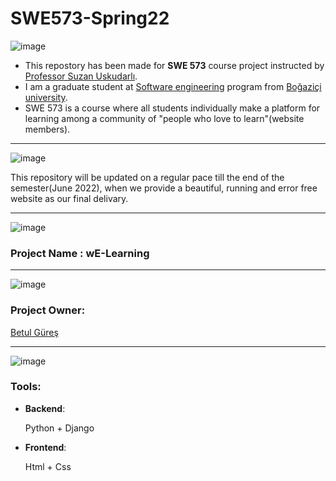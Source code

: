 # SWE573-Spring22

![image](https://user-images.githubusercontent.com/60520606/159128296-733f12f0-7c50-4bbb-aa16-22c3c055d897.png)

* This repostory has been made for **SWE 573** course project instructed by [Professor Suzan Uskudarlı](https://www.cmpe.boun.edu.tr/tr/people/suzan.uskudarli). 
* I am a graduate student at [Software engineering](https://www.cmpe.boun.edu.tr/tr/graduate/swe) program from [Boğaziçi university](http://www.boun.edu.tr). 
* SWE 573 is a course where all students individually make a platform for learning among a community of "people who love to learn"(website members). 


***

![image](https://user-images.githubusercontent.com/60520606/159128271-92556441-6668-4fa6-a548-7519c0c5ad94.png)


This repository will be updated on a regular pace till the end of the semester(June 2022), when we provide a beautiful, running and error free website as our final delivary. 


***

![image](https://user-images.githubusercontent.com/60520606/159128215-1d3daa78-beee-49ce-a498-3fd2bf06664a.png)

### Project Name : wE-Learning

***

![image](https://user-images.githubusercontent.com/60520606/159128239-6a87b595-5976-4244-82cc-c11260967b71.png)


### Project Owner: 

[Betul Güreş](https://github.com/betty-gures/SWE-573)

***

![image](https://user-images.githubusercontent.com/60520606/159128452-a40a409f-35cd-4c27-8c0e-d7b51d2714e8.png)

### Tools:
- **Backend**:

  Python + Django
- **Frontend**: 

  Html + Css

